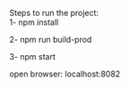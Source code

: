 Steps to run the project:  
1- npm install

2- npm run build-prod

3- npm start

open browser: localhost:8082
